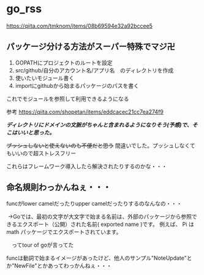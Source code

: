 # go_rss

https://qiita.com/tmknom/items/08b69594e32a92bccee5

## パッケージ分ける方法がスーパー特殊でマジ卍

1. GOPATHにプロジェクトのルートを設定
1. src/github/自分のアカウント名/アプリ名　のディレクトリを作成
1. 使いたいモジュール書く
1. importにgithubから始まるパッケージのパスを書く

これでモジュールを参照して利用できるようになる

参考
https://qiita.com/shopetan/items/eddcacec21cc7ea274f9

***ディレクトリにドメインの文脈がちゃんと含まれるようになりそう(予感)で、そこはいいと思った。***

 ~~プッシュしないと使えないのも不便だと思う~~ 間違いでした。プッシュしなくてもいいので超ストレスフリー

これらはフレームワーク導入したら解決されたりするのかな・・・

## 命名規則わっかんねぇ・・・

funcがlower camelだったりupper camelだったりするのなんなの・・・


  →Goでは、最初の文字が大文字で始まる名前は、外部のパッケージから参照できるエクスポート（公開）された名前( exported name )です。 例えば、 Pi は math パッケージでエクスポートされています。


  　ってtour of goが言ってた


funcは動詞で始まるイメージがあったけど、他人のサンプル"NoteUpdate"とか"NewFile"とかあってわっかんねぇ・・・
